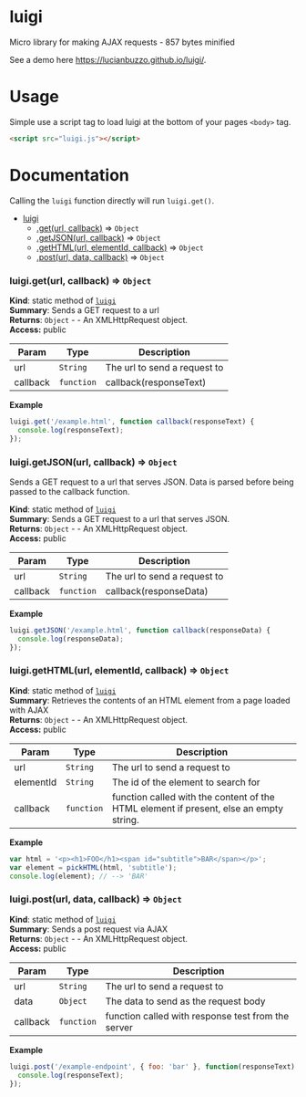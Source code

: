 # luigi
Micro library for making AJAX requests - 857 bytes minified

See a demo here https://lucianbuzzo.github.io/luigi/.

# Usage

Simple use a script tag to load luigi at the bottom of your pages `<body>` tag.

``` html
<script src="luigi.js"></script>
```

# Documentation

Calling the `luigi` function directly will run `luigi.get()`.


* [luigi](#module_luigi)
    * [.get(url, callback)](#module_luigi.get) ⇒ <code>Object</code>
    * [.getJSON(url, callback)](#module_luigi.getJSON) ⇒ <code>Object</code>
    * [.getHTML(url, elementId, callback)](#module_luigi.getHTML) ⇒ <code>Object</code>
    * [.post(url, data, callback)](#module_luigi.post) ⇒ <code>Object</code>

<a name="module_luigi.get"></a>

### luigi.get(url, callback) ⇒ <code>Object</code>
**Kind**: static method of <code>[luigi](#module_luigi)</code>  
**Summary**: Sends a GET request to a url  
**Returns**: <code>Object</code> - - An XMLHttpRequest object.  
**Access:** public  

| Param | Type | Description |
| --- | --- | --- |
| url | <code>String</code> | The url to send a request to |
| callback | <code>function</code> | callback(responseText) |

**Example**  
```js
luigi.get('/example.html', function callback(responseText) {  console.log(responseText);});
```
<a name="module_luigi.getJSON"></a>

### luigi.getJSON(url, callback) ⇒ <code>Object</code>
Sends a GET request to a url that serves JSON. Data is parsed beforebeing passed to the callback function.

**Kind**: static method of <code>[luigi](#module_luigi)</code>  
**Summary**: Sends a GET request to a url that serves JSON.  
**Returns**: <code>Object</code> - - An XMLHttpRequest object.  
**Access:** public  

| Param | Type | Description |
| --- | --- | --- |
| url | <code>String</code> | The url to send a request to |
| callback | <code>function</code> | callback(responseData) |

**Example**  
```js
luigi.getJSON('/example.html', function callback(responseData) {  console.log(responseData);});
```
<a name="module_luigi.getHTML"></a>

### luigi.getHTML(url, elementId, callback) ⇒ <code>Object</code>
**Kind**: static method of <code>[luigi](#module_luigi)</code>  
**Summary**: Retrieves the contents of an HTML element from a page loaded with AJAX  
**Returns**: <code>Object</code> - - An XMLHttpRequest object.  
**Access:** public  

| Param | Type | Description |
| --- | --- | --- |
| url | <code>String</code> | The url to send a request to |
| elementId | <code>String</code> | The id of the element to search for |
| callback | <code>function</code> | function called with the content of the HTML element if present, else an empty string. |

**Example**  
```js
var html = '<p><h1>FOO</h1><span id="subtitle">BAR</span></p>';var element = pickHTML(html, 'subtitle');console.log(element); // --> 'BAR'
```
<a name="module_luigi.post"></a>

### luigi.post(url, data, callback) ⇒ <code>Object</code>
**Kind**: static method of <code>[luigi](#module_luigi)</code>  
**Summary**: Sends a post request via AJAX  
**Returns**: <code>Object</code> - - An XMLHttpRequest object.  
**Access:** public  

| Param | Type | Description |
| --- | --- | --- |
| url | <code>String</code> | The url to send a request to |
| data | <code>Object</code> | The data to send as the request body |
| callback | <code>function</code> | function called with response test from the server |

**Example**  
```js
luigi.post('/example-endpoint', { foo: 'bar' }, function(responseText) {  console.log(responseText);});
```

